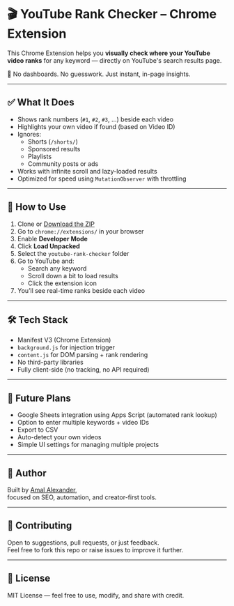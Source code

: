 # 🎬 YouTube Rank Checker – Chrome Extension

This Chrome Extension helps you **visually check where your YouTube video ranks** for any keyword — directly on YouTube's search results page.

🚀 No dashboards. No guesswork. Just instant, in-page insights.

---

## ✅ What It Does

- Shows rank numbers (`#1`, `#2`, `#3`, ...) beside each video
- Highlights your own video if found (based on Video ID)
- Ignores:
  - Shorts (`/shorts/`)
  - Sponsored results
  - Playlists
  - Community posts or ads
- Works with infinite scroll and lazy-loaded results
- Optimized for speed using `MutationObserver` with throttling

---

## 🔧 How to Use

1. Clone or [Download the ZIP](https://github.com/YOUR-REPO-HERE/archive/refs/heads/main.zip)
2. Go to `chrome://extensions/` in your browser
3. Enable **Developer Mode**
4. Click **Load Unpacked**
5. Select the `youtube-rank-checker` folder
6. Go to YouTube and:
   - Search any keyword
   - Scroll down a bit to load results
   - Click the extension icon
7. You’ll see real-time ranks beside each video

---

## 🛠️ Tech Stack

- Manifest V3 (Chrome Extension)
- `background.js` for injection trigger
- `content.js` for DOM parsing + rank rendering
- No third-party libraries
- Fully client-side (no tracking, no API required)

---

## 🧪 Future Plans

- Google Sheets integration using Apps Script (automated rank lookup)
- Option to enter multiple keywords + video IDs
- Export to CSV
- Auto-detect your own videos
- Simple UI settings for managing multiple projects

---

## 👤 Author

Built by [Amal Alexander](https://www.linkedin.com/in/amal-alexander-305780131/),  
focused on SEO, automation, and creator-first tools.

---

## 🤝 Contributing

Open to suggestions, pull requests, or just feedback.  
Feel free to fork this repo or raise issues to improve it further.

---

## 📜 License

MIT License — feel free to use, modify, and share with credit.

